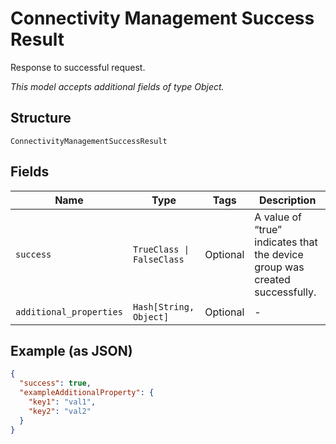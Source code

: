 
# Connectivity Management Success Result

Response to successful request.

*This model accepts additional fields of type Object.*

## Structure

`ConnectivityManagementSuccessResult`

## Fields

| Name | Type | Tags | Description |
|  --- | --- | --- | --- |
| `success` | `TrueClass \| FalseClass` | Optional | A value of “true” indicates that the device group was created successfully. |
| `additional_properties` | `Hash[String, Object]` | Optional | - |

## Example (as JSON)

```json
{
  "success": true,
  "exampleAdditionalProperty": {
    "key1": "val1",
    "key2": "val2"
  }
}
```


